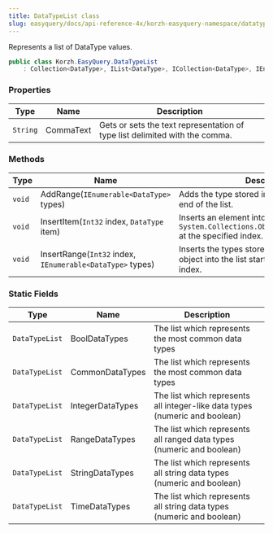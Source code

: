 ```yaml
---
title: DataTypeList class
slug: easyquery/docs/api-reference-4x/korzh-easyquery-namespace/datatypelist-class
---
```



Represents a list of DataType values.
```csharp
public class Korzh.EasyQuery.DataTypeList
    : Collection<DataType>, IList<DataType>, ICollection<DataType>, IEnumerable<DataType>, IEnumerable, IList, ICollection, IReadOnlyList<DataType>, IReadOnlyCollection<DataType>

```

### Properties

| Type | Name | Description | 
| --- | --- | --- | 
| `String` | CommaText | Gets or sets the text representation of type list delimited with the comma. | 


### Methods

| Type | Name | Description | 
| --- | --- | --- | 
| `void` | AddRange(`IEnumerable<DataType>` types) | Adds the type stored in an IEnumerable to the end of the list. | 
| `void` | InsertItem(`Int32` index, `DataType` item) | Inserts an element into the `System.Collections.ObjectModel.Collection'1` at the specified index. | 
| `void` | InsertRange(`Int32` index, `IEnumerable<DataType>` types) | Inserts the types stored in an IEnumerable object into the list starting from specified index. | 


### Static Fields

| Type | Name | Description | 
| --- | --- | --- | 
| `DataTypeList` | BoolDataTypes | The list which represents the most common data types | 
| `DataTypeList` | CommonDataTypes | The list which represents the most common data types | 
| `DataTypeList` | IntegerDataTypes | The list which represents all integer-like data types (numeric and boolean) | 
| `DataTypeList` | RangeDataTypes | The list which represents all ranged data types (numeric and boolean) | 
| `DataTypeList` | StringDataTypes | The list which represents all string data types (numeric and boolean) | 
| `DataTypeList` | TimeDataTypes | The list which represents all string data types (numeric and boolean) |